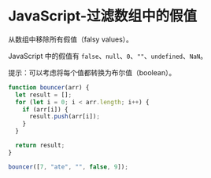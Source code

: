 # JavaScript-过滤数组中的假值

从数组中移除所有假值（falsy values）。

JavaScript 中的假值有 `false`、`null`、`0`、`""`、`undefined`、`NaN`。

提示：可以考虑将每个值都转换为布尔值（boolean）。

```js
function bouncer(arr) {
  let result = [];
  for (let i = 0; i < arr.length; i++) {
    if (arr[i]) {
      result.push(arr[i]);
    }
  }

  return result;
}

bouncer([7, "ate", "", false, 9]);
```


